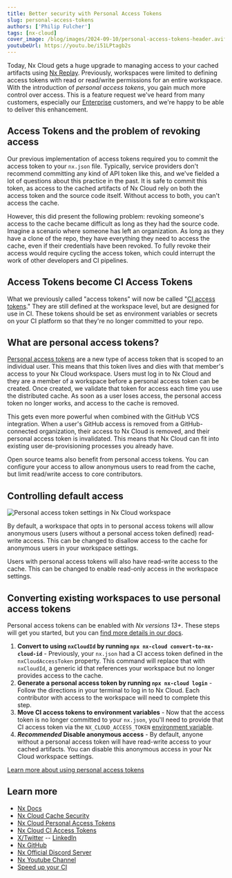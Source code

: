 ```yaml
---
title: Better security with Personal Access Tokens
slug: personal-access-tokens
authors: ['Philip Fulcher']
tags: [nx-cloud]
cover_image: /blog/images/2024-09-10/personal-access-tokens-header.avif
youtubeUrl: https://youtu.be/i51LPtagb2s
---
```


Today, Nx Cloud gets a huge upgrade to managing access to your cached artifacts
using [Nx Replay](/ci/features/remote-cache). Previously, workspaces
were limited to defining access tokens with read or read/write permissions for an entire workspace. With the
introduction of _personal access tokens_, you gain much more control over access. This is a feature request we've heard
from many customers, especially our [Enterprise](/enterprise) customers, and we're happy to be able to deliver this
enhancement.

## Access Tokens and the problem of revoking access

Our previous implementation of access tokens required you to commit the access token to your `nx.json` file. Typically,
service providers don't recommend committing any kind of API token like this, and we've fielded a lot of questions about
this practice in the past. It is safe to commit this token, as access to the cached artifacts of Nx Cloud rely on both
the access token and the source code itself. Without access to both, you can't access the cache.

However, this did present the following problem: revoking someone's access to the cache became difficult as long as they
had the source code. Imagine a scenario where someone has left an organization. As long as they have a clone of the
repo, they have everything they need to access the cache, even if their credentials have been
revoked. To fully revoke
their access would require cycling the access token, which could interrupt the work of other developers and CI
pipelines.

## Access Tokens become CI Access Tokens

What we previously called "access tokens" will now be called "[CI access tokens](/ci/recipes/security/access-tokens)."
They are still defined at the workspace
level, but are designed for use in CI. These tokens should be set as environment variables or secrets on your CI
platform so that they're no longer committed to your repo.

## What are personal access tokens?

[Personal access tokens](/ci/recipes/security/personal-access-tokens) are a new type of access token that is scoped to
an individual user. This means that this token lives and dies with that member's access to your Nx Cloud workspace.
Users must log in to Nx Cloud and they are a member of a workspace before a personal access token can be created.
Once created, we validate that token for access each time you use the distributed cache. As soon as a user loses access,
the personal access token no
longer works, and access to the cache is removed.

This gets even more powerful when combined with the GitHub VCS integration. When a user's GitHub access is removed from
a GitHub-connected organization, their access to Nx Cloud is removed, and their personal access token is invalidated.
This means that Nx Cloud can fit into existing user de-provisioning processes you already have.

Open source teams also benefit from personal access tokens. You can configure your access to allow anonymous users to
read from the cache, but limit read/write access to core contributors.

## Controlling default access

![Personal access token settings in Nx Cloud workspace](/blog/images/2024-09-10/workspace-settings.avif)

By default, a workspace that opts in to personal access tokens will allow anonymous users (users without a personal
access token defined) read-write access. This can be changed to disallow access to the cache for anonymous users
in your workspace settings.

Users with personal access tokens will also have read-write access to the cache. This can be changed to enable read-only
access in the workspace settings.

## Converting existing workspaces to use personal access tokens

Personal access tokens can be enabled with _Nx versions 13+_. These steps will get you started, but you
can [find more details in our docs](/ci/recipes/security/personal-access-tokens).

1. **Convert to using `nxCloudId` by running `npx nx-cloud convert-to-nx-cloud-id`** - Previously, your `nx.json` had a
   CI
   access token defined in the `nxCloudAccessToken` property. This command will replace that with `nxCloudId`, a generic
   id that references your workspace but no longer provides access to the cache.
2. **Generate a personal access token by running `npx nx-cloud login`** - Follow the directions in your terminal to log
   in
   to Nx Cloud. Each contributor with access to the workspace will need to complete this step.
3. **Move CI access tokens to environment variables** - Now that the access token is no longer committed to your
   `nx.json`,
   you'll need to provide that CI access token via the
   `NX_CLOUD_ACCESS_TOKEN` [environment variable](/ci/reference/env-vars#nxcloudaccesstoken).
4. **_Recommended_ Disable anonymous access** - By default, anyone without a personal access token will have read-write
   access
   to your cached artifacts. You can disable this anonymous access in
   your Nx Cloud workspace settings.

[Learn more about using personal access tokens](/ci/recipes/security/personal-access-tokens)

## Learn more

- [Nx Docs](/getting-started/intro)
- [Nx Cloud Cache Security](/ci/concepts/cache-security)
- [Nx Cloud Personal Access Tokens](/ci/recipes/security/personal-access-tokens)
- [Nx Cloud CI Access Tokens](/ci/recipes/security/access-tokens)
- [X/Twitter](https://twitter.com/nxdevtools) -- [LinkedIn](https://www.linkedin.com/company/nrwl/)
- [Nx GitHub](https://github.com/nrwl/nx)
- [Nx Official Discord Server](https://go.nx.dev/community)
- [Nx Youtube Channel](https://www.youtube.com/@nxdevtools)
- [Speed up your CI](https://nx.app/)
